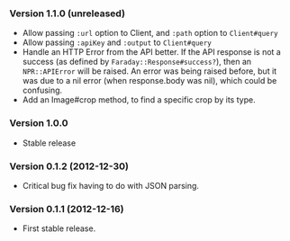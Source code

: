 ### Version 1.1.0 (unreleased)
* Allow passing `:url` option to Client, and `:path` option to `Client#query`
* Allow passing `:apiKey` and `:output` to `Client#query`
* Handle an HTTP Error from the API better. If the API response is not a
  success (as defined by `Faraday::Response#success?`), then an 
  `NPR::APIError` will be raised. An error was being raised before, but
  it was due to a nil error (when response.body was nil), which could be confusing.
* Add an Image#crop method, to find a specific crop by its type.

### Version 1.0.0
* Stable release


### Version 0.1.2 (2012-12-30)
* Critical bug fix having to do with JSON parsing.


### Version 0.1.1 (2012-12-16)
* First stable release.
